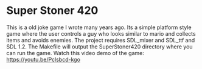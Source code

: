 # Super Stoner 420

This is a old joke game I wrote many years ago. Its a simple platform style game
where the user controls a guy who looks similar to mario and collects items and
avoids enemies. The project requires SDL_mixer and SDL_ttf and SDL 1.2.
The Makefile will output the SuperStoner420 directory where you can run the game.
Watch this video demo of the game: https://youtu.be/Pclsbcd-kgo
